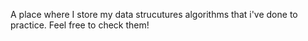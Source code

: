 A place where I store my data strucutures algorithms that i've done to practice. Feel free to check them!
